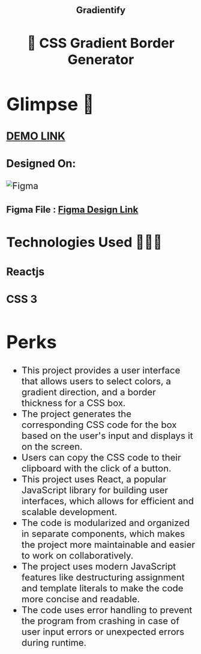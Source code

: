 <div align = "center">

<h1 align="center"> <font size="5"> <b> Gradientify </b></h1>
<!-- PROJECT LOGO -->

<h2><b>🔗 CSS Gradient Border Generator </b></h2>
  </div>
  
# Glimpse 👀

### [DEMO LINK](https://gradientify-six.vercel.app/)

### Designed On:

![Figma](https://img.shields.io/badge/Figma-FbbE99?style=for-the-badge&logo=figma&logoColor=white)
#### Figma File : [Figma Design Link](https://www.figma.com/file/WRhwvCUDoIyLwGBzBd0U9n/Flipkart-Grid-4.0)


## Technologies Used 👩🏻‍💻
### Reactjs 
### CSS 3

# Perks 

- This project provides a user interface that allows users to select colors, a gradient direction, and a border thickness for a CSS box.
- The project generates the corresponding CSS code for the box based on the user's input and displays it on the screen.
- Users can copy the CSS code to their clipboard with the click of a button.
- This project uses React, a popular JavaScript library for building user interfaces, which allows for efficient and scalable development.
- The code is modularized and organized in separate components, which makes the project more maintainable and easier to work on collaboratively.
- The project uses modern JavaScript features like destructuring assignment and template literals to make the code more concise and readable.
- The code uses error handling to prevent the program from crashing in case of user input errors or unexpected errors during runtime.
  

